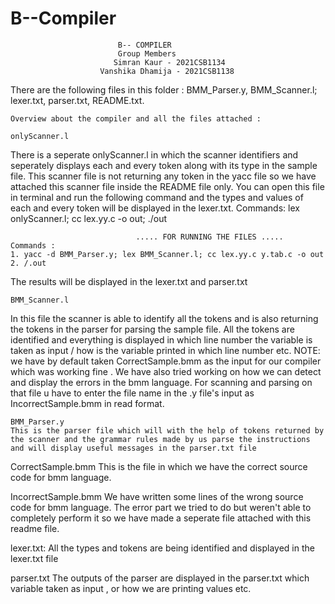# B--Compiler
							B-- COMPILER
							Group Members 
					   	   Simran Kaur - 2021CSB1134
					 	Vanshika Dhamija - 2021CSB1138
There are the following files in this folder : BMM_Parser.y, BMM_Scanner.l; lexer.txt, parser.txt, README.txt.

	Overview about the compiler and all the files attached :

	onlyScanner.l
There is a seperate onlyScanner.l in which the scanner identifiers and seperately displays each and every token along with its type in the sample file. This scanner file is not returning any token in the yacc file so we have attached this scanner file inside the README file only. You can open this file in terminal and run the following command and the types and values of each and every token will be displayed in the lexer.txt.
	Commands: lex onlyScanner.l; cc lex.yy.c -o out; ./out


								..... FOR RUNNING THE FILES .....
	Commands : 
	1. yacc -d BMM_Parser.y; lex BMM_Scanner.l; cc lex.yy.c y.tab.c -o out
	2. /.out 
The results will be displayed in the lexer.txt and parser.txt

	BMM_Scanner.l
In this file the scanner is able to identify all the tokens and is also returning the tokens in the parser for parsing the sample file. All the tokens are identified and everything is displayed in which line number the variable is taken as input / how is the variable printed in which line number etc. 
NOTE: we have by default taken CorrectSample.bmm as the input for our compiler which was working fine . We have also tried working on how we can detect and display the errors in the bmm language. For scanning and parsing on that file u have to enter the file name in the .y file's input as IncorrectSample.bmm in read format.

	BMM_Parser.y
	This is the parser file which will with the help of tokens returned by the scanner and the grammar rules made by us parse the instructions and will display useful messages in the parser.txt file

CorrectSample.bmm
	This is the file in which we have the correct source code for bmm language. 

IncorrectSample.bmm 
	We have written some lines of the wrong source code for bmm language. The error part we tried to do but weren't able to completely perform it so we have made a seperate file attached with this readme file.


lexer.txt:
	All the types and tokens are being identified and displayed in the lexer.txt file

parser.txt
	The outputs of the parser are displayed in the parser.txt which variable taken as input , or how we are printing values etc.
